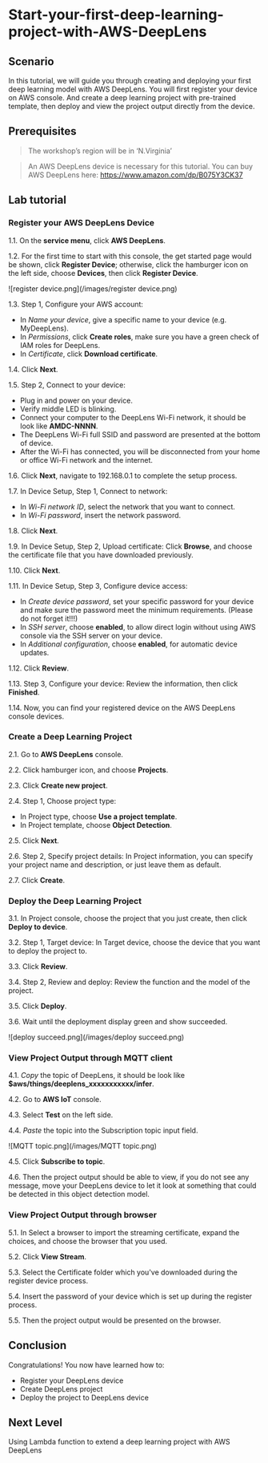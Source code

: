 # Start-your-first-deep-learning-project-with-AWS-DeepLens



## Scenario
In this tutorial, we will guide you through creating and deploying your first deep learning model with AWS DeepLens. You will first register your device on AWS console. And create a deep learning project with pre-trained template, then deploy and view the project output directly from the device.


## Prerequisites
>The workshop’s region will be in ‘N.Virginia’

>An AWS DeepLens device is necessary for this tutorial. You can buy AWS DeepLens here: https://www.amazon.com/dp/B075Y3CK37


## Lab tutorial
### Register your AWS DeepLens Device
1.1.  On the **service menu**, click **AWS DeepLens**.

1.2. For the first time to start with this console, the get started page would be shown, click **Register Device**; otherwise, click the hamburger icon on the left side, choose **Devices**, then click **Register Device**. 

![register device.png](/images/register device.png)

1.3. Step 1, Configure your AWS account: 
* In *Name your device*, give a specific name to your device (e.g. MyDeepLens).
* In *Permissions*, click **Create roles**, make sure you have a green check of IAM roles for DeepLens.
* In *Certificate*, click **Download certificate**.

1.4. Click **Next**.

1.5. Step 2, Connect to your device:
* Plug in and power on your device.
* Verify middle LED is blinking.
* Connect your computer to the DeepLens Wi-Fi network, it should be look like **AMDC-NNNN**.
* The DeepLens Wi-Fi full SSID and password are presented at the bottom of device.
* After the Wi-Fi has connected, you will be disconnected from your home or office Wi-Fi network and the internet.

1.6. Click **Next**, navigate to 192.168.0.1 to complete the setup process.

1.7. In Device Setup, Step 1, Connect to network:
* In *Wi-Fi network ID*, select the network that you want to connect.
* In *Wi-Fi password*, insert the network password.

1.8. Click **Next**.

1.9. In Device Setup, Step 2, Upload certificate: Click **Browse**, and choose the certificate file that you have downloaded previously.

1.10. Click **Next**.

1.11. In Device Setup, Step 3, Configure device access:
* In *Create device password*, set your specific password for your device and make sure the password meet the minimum requirements. (Please do not forget it!!!)
* In *SSH server*, choose **enabled**, to allow direct login without using AWS console via the SSH server on your device.
* In *Additional configuration*, choose **enabled**, for automatic device updates.

1.12. Click **Review**.

1.13. Step 3, Configure your device: Review the information, then click **Finished**.

1.14. Now, you can find your registered device on the AWS DeepLens console devices.



### Create a Deep Learning Project

2.1. Go to **AWS DeepLens** console.

2.2. Click hamburger icon, and choose **Projects**.

2.3. Click **Create new project**.

2.4. Step 1, Choose project type:
* In Project type, choose **Use a project template**.
* In Project template, choose **Object Detection**.

2.5. Click **Next**.

2.6. Step 2, Specify project details: In Project information, you can specify your project name and description, or just leave them as default.

2.7. Click **Create**.

### Deploy the Deep Learning Project

3.1. In Project console, choose the project that you just create, then click **Deploy to device**.

3.2. Step 1, Target device: In Target device, choose the device that you want to deploy the project to.

3.3. Click **Review**. 

3.4. Step 2, Review and deploy: Review the function and the model of the project.

3.5. Click **Deploy**.

3.6. Wait until the deployment display green and show succeeded.

![deploy succeed.png](/images/deploy succeed.png)

### View Project Output through MQTT client

4.1. *Copy* the topic of DeepLens, it should be look like **$aws/things/deeplens_xxxxxxxxxxx/infer**.

4.2. Go to **AWS IoT** console.

4.3. Select **Test** on the left side.

4.4. *Paste* the topic into the Subscription topic input field.

![MQTT topic.png](/images/MQTT topic.png)

4.5. Click **Subscribe to topic**.

4.6. Then the project output should be able to view, if you do not see any message, move your DeepLens device to let it look at something that could be detected in this object detection model.

### View Project Output through browser

5.1. In Select a browser to import the streaming certificate, expand the choices, and choose the browser that you used.

5.2. Click **View Stream**.

5.3. Select the Certificate folder which you've downloaded during the register device process.

5.4. Insert the password of your device which is set up during the register process.

5.5. Then the project output would be presented on the browser.


## Conclusion

Congratulations! You now have learned how to:
* Register your DeepLens device
* Create DeepLens project
* Deploy the project to DeepLens device

## Next Level
Using Lambda function to extend a deep learning project with AWS DeepLens

